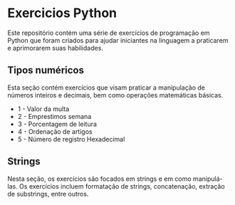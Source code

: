 # Exercicios Python
Este repositório contém uma série de exercícios de programação em Python que foram criados para ajudar iniciantes na linguagem a praticarem e aprimorarem suas habilidades.

## Tipos numéricos
Esta seção contém exercícios que visam praticar a manipulação de números inteiros e decimais, bem como operações matemáticas básicas.

* 1 - Valor da multa
* 2 - Emprestimos semana
* 3 - Porcentagem de leitura
* 4 - Ordenação de artigos
* 5 - Número de registro Hexadecimal

## Strings
Nesta seção, os exercícios são focados em strings e em como manipulá-las. Os exercícios incluem formatação de strings, concatenação, extração de substrings, entre outros.




